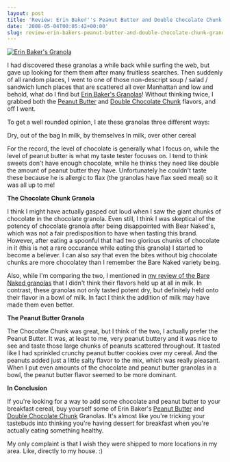 ```yaml
---
layout: post
title: 'Review: Erin Baker''s Peanut Butter and Double Chocolate Chunk Granolas'
date: '2008-05-04T00:05:42+00:00'
slug: review-erin-bakers-peanut-butter-and-double-chocolate-chunk-granolas
---
```

<a href="http://flickr.com/photos/kstar810/2461495153/"><img src="http://farm3.static.flickr.com/2265/2461495153_42bc0ccd8a.jpg?v=0" alt="Erin Baker's Granola" /></a>

I had discovered these granolas a while back while surfing the web, but gave up looking for them them after many fruitless searches. Then suddenly of all random places, I went to one of those non-descript soup / salad / sandwich lunch places that are scattered all over Manhattan and low and behold, what do I find but <a href="http://www.bbcookies.com/pages/Products/Granola/granola_home.html">Erin Baker's Granolas</a>! Without thinking twice, I grabbed both the <a href="http://www.bbcookies.com/shop/product.php?productid=26&cat=5&page=1">Peanut Butter</a> and <a href="http://www.bbcookies.com/shop/product.php?productid=27&cat=5&page=1">Double Chocolate Chunk</a> flavors, and off I went.

To get a well rounded opinion, I ate these granolas three different ways:

Dry, out of the bag
In milk, by themselves
In milk, over other cereal

For the record, the level of chocolate is generally what I focus on, while the level of peanut butter is what my taste tester focuses on. I tend to think sweets don't have enough chocolate, while he thinks they need like double the amount of peanut butter they have. Unfortunately he couldn't taste these because he is allergic to flax (the granolas have flax seed meal) so it was all up to me!

<strong>The Chocolate Chunk Granola</strong>

I think I might have actually gasped out loud when I saw the giant chunks of chocolate in the chocolate granola. Even still, I think I was skeptical of the potency of chocolate granola after being disappointed with Bear Naked's, which was not a fair predisposition to have when tasting this brand. However, after eating a spoonful that had two glorious chunks of chocolate in it (this is not a rare occurance while eating this granola) I started to become a believer. I can also say that even the bites without big chocolate chunks are more chocolatey than I remember the Bare Naked variety being.

Also, while I'm comparing the two, I mentioned in <a href="http://www.cpbgallery.com/2008/03/16/bear-naked-heavenly-chocolate-peanut-butter-granolas/">my review of the Bare Naked granolas</a> that I didn't think their flavors held up at all in milk. In contrast, these granolas not only tasted potent dry, but definitely held onto their flavor in a bowl of milk. In fact I think the addition of milk may have made them even better.

<strong>The Peanut Butter Granola</strong>

The Chocolate Chunk was great, but I think of the two, I actually prefer the Peanut Butter. It was, at least to me, very peanut buttery and it was nice to see and taste those large chunks of peanuts scattered throughout. It tasted like I had sprinkled crunchy peanut butter cookies over my cereal. And the peanuts added just a little salty flavor to the mix, which was really pleasant. When I put even amounts of the chocolate and peanut butter granolas in a bowl, the peanut butter flavor seemed to be more dominant.

<strong>In Conclusion</strong>

If you're looking for a way to add some chocolate and peanut butter to your breakfast cereal, buy yourself some of Erin Baker's <a href="http://www.bbcookies.com/shop/product.php?productid=26&cat=5&page=1">Peanut Butter</a> and <a href="http://www.bbcookies.com/shop/product.php?productid=27&cat=5&page=1">Double Chocolate Chunk</a> Granolas. It's almost like you're tricking your tastebuds into thinking you're having dessert for breakfast when you're actually eating something healthy.

My only complaint is that I wish they were shipped to more locations in my area. Like, directly to my house. :)
